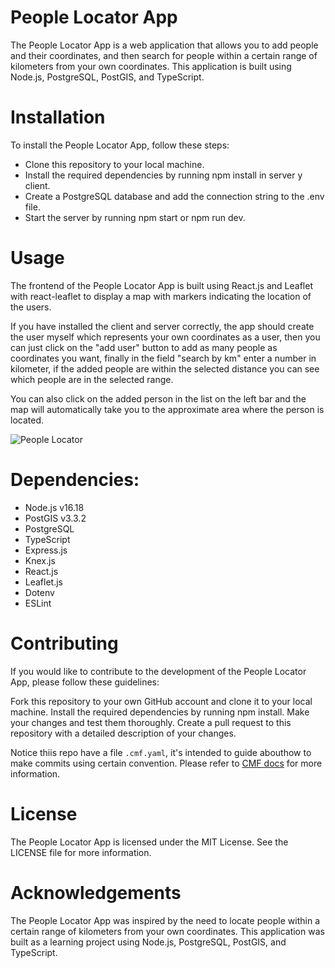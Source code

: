# People Locator App

The People Locator App is a web application that allows you to add people and their coordinates, and then search for people within a certain range of kilometers from your own coordinates. This application is built using Node.js, PostgreSQL, PostGIS, and TypeScript.

# Installation

To install the People Locator App, follow these steps:

- Clone this repository to your local machine.
- Install the required dependencies by running npm install in server y client.
- Create a PostgreSQL database and add the connection string to the .env file.
- Start the server by running npm start or npm run dev.

# Usage

The frontend of the People Locator App is built using React.js and Leaflet with react-leaflet to display a map with markers indicating the location of the users.

If you have installed the client and server correctly, the app should create the user myself which represents your own coordinates as a user, then you can just click on the "add user" button to add as many people as coordinates you want, finally in the field "search by km" enter a number in kilometer, if the added people are within the selected distance you can see which people are in the selected range.

You can also click on the added person in the list on the left bar and the map will automatically take you to the approximate area where the person is located.

![People Locator](https://i.ibb.co/RYDRRgH/Captura-de-pantalla-2023-03-25-a-la-s-21-33-58.png)

# Dependencies:

- Node.js v16.18
- PostGIS v3.3.2
- PostgreSQL
- TypeScript
- Express.js
- Knex.js
- React.js
- Leaflet.js
- Dotenv
- ESLint

# Contributing

If you would like to contribute to the development of the People Locator App, please follow these guidelines:

Fork this repository to your own GitHub account and clone it to your local machine.
Install the required dependencies by running npm install.
Make your changes and test them thoroughly.
Create a pull request to this repository with a detailed description of your changes.

Notice thiis repo have a file `.cmf.yaml`, it's intended to guide abouthow to make commits using certain convention. Please refer to [CMF docs](https://github.com/walmartdigital/commit-message-formatter) for more information.

# License

The People Locator App is licensed under the MIT License. See the LICENSE file for more information.

# Acknowledgements

The People Locator App was inspired by the need to locate people within a certain range of kilometers from your own coordinates. This application was built as a learning project using Node.js, PostgreSQL, PostGIS, and TypeScript.
